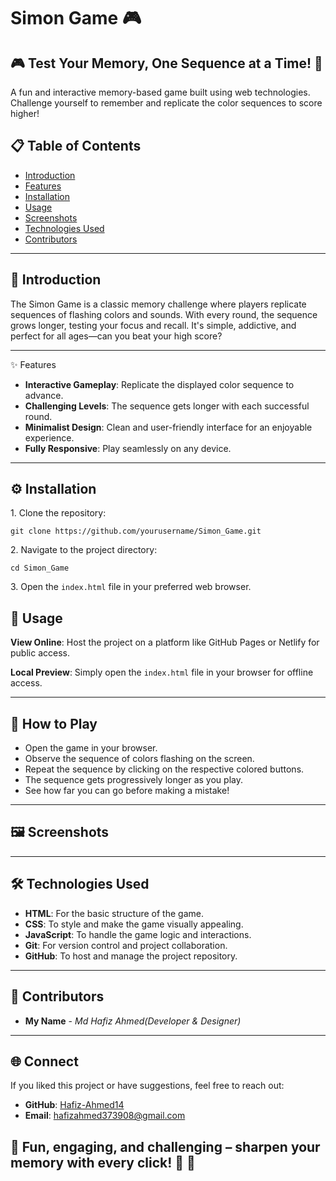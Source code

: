 <h1>Simon Game 🎮 </h1>
        <h2><strong>🎮 Test Your Memory, One Sequence at a Time! 🧠</strong></h2>
        <p>A fun and interactive memory-based game built using web technologies. Challenge yourself to remember and replicate the color sequences to score higher!</p>

## 📋 Table of Contents

- [Introduction](#introduction)
- [Features](#features)
- [Installation](#installation)
- [Usage](#usage)
- [Screenshots](#screenshots)
- [Technologies Used](#technologies-used)
- [Contributors](#contributors)

---

## 🌠 Introduction

The Simon Game is a classic memory challenge where players replicate sequences of flashing colors and sounds. With every round, the sequence grows longer, testing your focus and recall. It's simple, addictive, and perfect for all ages—can you beat your high score?

---

✨ Features
- **Interactive Gameplay**: Replicate the displayed color sequence to advance.
- **Challenging Levels**: The sequence gets longer with each successful round.
- **Minimalist Design**: Clean and user-friendly interface for an enjoyable experience.
- **Fully Responsive**: Play seamlessly on any device.

---

<h2 >⚙️ Installation</h2>
        <p>1. Clone the repository:</p>
        <code>git clone https://github.com/yourusername/Simon_Game.git</code>
        <p>2. Navigate to the project directory:</p>
        <code>cd Simon_Game</code>
        <p>3. Open the <code>index.html</code> file in your preferred web browser.</p>

  <h2 id="usage">🚀 Usage</h2>
        <p><strong>View Online</strong>: Host the project on a platform like GitHub Pages or Netlify for public access.</p>
        <p><strong>Local Preview</strong>: Simply open the <code>index.html</code> file in your browser for offline access.</p>

---

## 🚀 How to Play
- Open the game in your browser.
- Observe the sequence of colors flashing on the screen.
- Repeat the sequence by clicking on the respective colored buttons.
- The sequence gets progressively longer as you play.
- See how far you can go before making a mistake!
---

 ## 🖼️ Screenshots





---
## 🛠️ Technologies Used  

- **HTML**: For the basic structure of the game.  
- **CSS**: To style and make the game visually appealing.  
- **JavaScript**: To handle the game logic and interactions. 
- **Git**: For version control and project collaboration.  
- **GitHub**: To host and manage the project repository.
---

## 👥 Contributors

- **My Name** - *Md Hafiz Ahmed(Developer & Designer)*

---


## 🌐 Connect

If you liked this project or have suggestions, feel free to reach out:

- **GitHub**: [Hafiz-Ahmed14](https://github.com/Hafiz-Ahmed14)
- **Email**: [hafizahmed373908@gmail.com](mailto:hafizahmed373908@gmail.com)




## 🌟 Fun, engaging, and challenging – sharpen your memory with every click! 🌟 🚀



